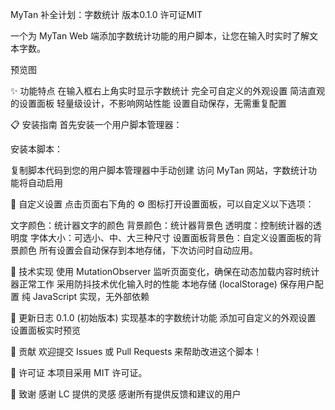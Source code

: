 MyTan 补全计划：字数统计
版本0.1.0
许可证MIT

一个为 MyTan Web 端添加字数统计功能的用户脚本，让您在输入时实时了解文本字数。

预览图

✨ 功能特点
在输入框右上角实时显示字数统计
完全可自定义的外观设置
简洁直观的设置面板
轻量级设计，不影响网站性能
设置自动保存，无需重复配置

📋 安装指南
首先安装一个用户脚本管理器：

安装本脚本：

复制脚本代码到您的用户脚本管理器中手动创建
访问 MyTan 网站，字数统计功能将自动启用

🎨 自定义设置
点击页面右下角的 ⚙️ 图标打开设置面板，可以自定义以下选项：

文字颜色：统计器文字的颜色
背景颜色：统计器背景色
透明度：控制统计器的透明度
字体大小：可选小、中、大三种尺寸
设置面板背景色：自定义设置面板的背景颜色
所有设置会自动保存到本地存储，下次访问时自动应用。

🔧 技术实现
使用 MutationObserver 监听页面变化，确保在动态加载内容时统计器正常工作
采用防抖技术优化输入时的性能
本地存储 (localStorage) 保存用户配置
纯 JavaScript 实现，无外部依赖

🔄 更新日志
0.1.0 (初始版本)
实现基本的字数统计功能
添加可自定义的外观设置
设置面板实时预览

🤝 贡献
欢迎提交 Issues 或 Pull Requests 来帮助改进这个脚本！

📜 许可证
本项目采用 MIT 许可证。

🙏 致谢
感谢 LC 提供的灵感
感谢所有提供反馈和建议的用户
